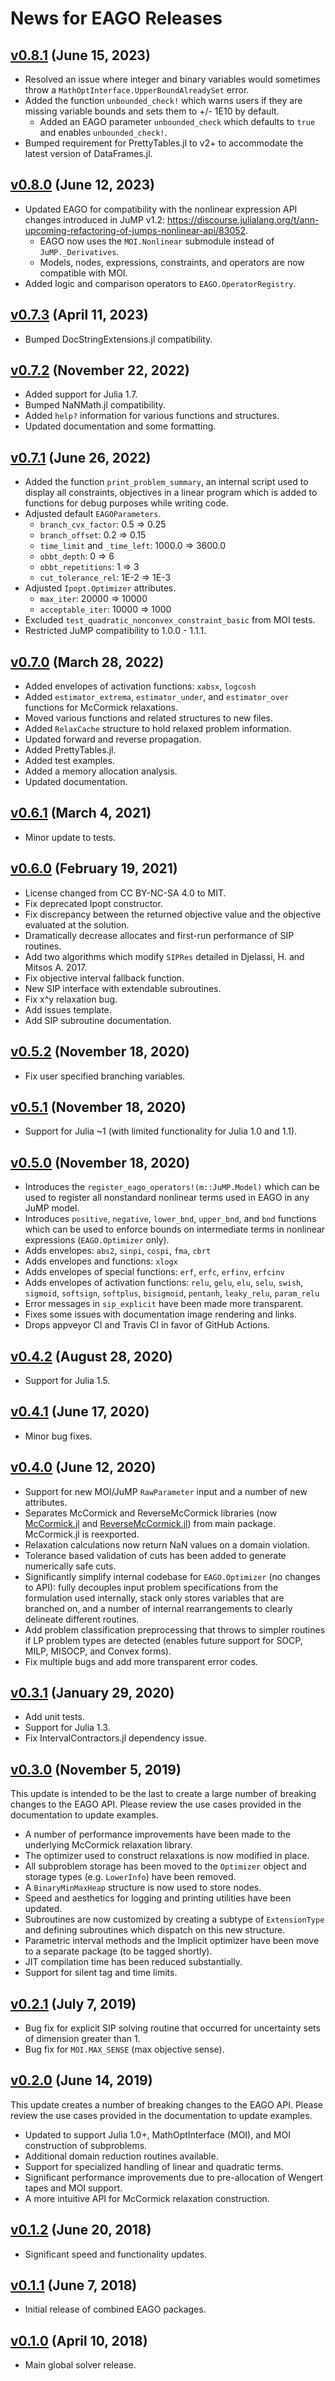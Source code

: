 # News for EAGO Releases

## [v0.8.1](https://github.com/PSORLab/EAGO.jl/releases/tag/v0.8.1) (June 15, 2023)

- Resolved an issue where integer and binary variables would sometimes throw a `MathOptInterface.UpperBoundAlreadySet` error.
- Added the function `unbounded_check!` which warns users if they are missing variable bounds and sets them to +/- 1E10 by default.
  - Added an EAGO parameter `unbounded_check` which defaults to `true` and enables `unbounded_check!`.
- Bumped requirement for PrettyTables.jl to v2+ to accommodate the latest version of DataFrames.jl.

## [v0.8.0](https://github.com/PSORLab/EAGO.jl/releases/tag/v0.8.0) (June 12, 2023)

- Updated EAGO for compatibility with the nonlinear expression API changes introduced in JuMP v1.2: https://discourse.julialang.org/t/ann-upcoming-refactoring-of-jumps-nonlinear-api/83052.
  - EAGO now uses the `MOI.Nonlinear` submodule instead of `JuMP._Derivatives`.
  - Models, nodes, expressions, constraints, and operators are now compatible with MOI.
- Added logic and comparison operators to `EAGO.OperatorRegistry`.

## [v0.7.3](https://github.com/PSORLab/EAGO.jl/releases/tag/v0.7.3) (April 11, 2023)

- Bumped DocStringExtensions.jl compatibility.

## [v0.7.2](https://github.com/PSORLab/EAGO.jl/releases/tag/v0.7.2) (November 22, 2022)

- Added support for Julia 1.7.
- Bumped NaNMath.jl compatibility.
- Added `help?` information for various functions and structures.
- Updated documentation and some formatting.

## [v0.7.1](https://github.com/PSORLab/EAGO.jl/releases/tag/v0.7.1) (June 26, 2022)

- Added the function `print_problem_summary`, an internal script used to display all constraints, objectives in a linear program which is added to functions for debug purposes while writing code.
- Adjusted default `EAGOParameters`.
  - `branch_cvx_factor`: 0.5 => 0.25
  - `branch_offset`: 0.2 => 0.15
  - `time_limit` and `_time_left`: 1000.0 => 3600.0
  - `obbt_depth`: 0 => 6
  - `obbt_repetitions`: 1 => 3
  - `cut_tolerance_rel`: 1E-2 => 1E-3
- Adjusted `Ipopt.Optimizer` attributes.
  - `max_iter`: 20000 => 10000
  - `acceptable_iter`: 10000 => 1000
- Excluded `test_quadratic_nonconvex_constraint_basic` from MOI tests.
- Restricted JuMP compatibility to 1.0.0 - 1.1.1.

## [v0.7.0](https://github.com/PSORLab/EAGO.jl/releases/tag/v0.7.0) (March 28, 2022)

- Added envelopes of activation functions: `xabsx`, `logcosh`
- Added `estimator_extrema`, `estimator_under`, and `estimator_over` functions for McCormick relaxations.
- Moved various functions and related structures to new files.
- Added `RelaxCache` structure to hold relaxed problem information.
- Updated forward and reverse propagation.
- Added PrettyTables.jl.
- Added test examples.
- Added a memory allocation analysis.
- Updated documentation.

## [v0.6.1](https://github.com/PSORLab/EAGO.jl/releases/tag/v0.6.1) (March 4, 2021)

- Minor update to tests.

## [v0.6.0](https://github.com/PSORLab/EAGO.jl/releases/tag/v0.6.0) (February 19, 2021)

- License changed from CC BY-NC-SA 4.0 to MIT.
- Fix deprecated Ipopt constructor.
- Fix discrepancy between the returned objective value and the objective evaluated at the solution.
- Dramatically decrease allocates and first-run performance of SIP routines.
- Add two algorithms which modify `SIPRes` detailed in Djelassi, H. and Mitsos A. 2017.
- Fix objective interval fallback function.
- New SIP interface with extendable subroutines.
- Fix x^y relaxation bug.
- Add issues template.
- Add SIP subroutine documentation.

## [v0.5.2](https://github.com/PSORLab/EAGO.jl/commit/bc59c5a8a5e26960c159e06e7b26e2e5c2472956) (November 18, 2020)

- Fix user specified branching variables.

## [v0.5.1](https://github.com/PSORLab/EAGO.jl/releases/tag/v0.5.1) (November 18, 2020)

- Support for Julia ~1 (with limited functionality for Julia 1.0 and 1.1).

## [v0.5.0](https://github.com/PSORLab/EAGO.jl/releases/tag/v0.5.0) (November 18, 2020)

- Introduces the `register_eago_operators!(m::JuMP.Model)` which can be used to register all nonstandard nonlinear terms used in EAGO in any JuMP model.
- Introduces `positive`, `negative`, `lower_bnd`, `upper_bnd`, and `bnd` functions which can be used to enforce bounds on intermediate terms in nonlinear expressions (`EAGO.Optimizer` only).
- Adds envelopes: `abs2`, `sinpi`, `cospi`, `fma`, `cbrt`
- Adds envelopes and functions: `xlogx`
- Adds envelopes of special functions: `erf`, `erfc`, `erfinv`, `erfcinv`
- Adds envelopes of activation functions: `relu`, `gelu`, `elu`, `selu`, `swish`, `sigmoid`, `softsign`, `softplus`, `bisigmoid`, `pentanh`, `leaky_relu`, `param_relu`
- Error messages in `sip_explicit` have been made more transparent.
- Fixes some issues with documentation image rendering and links.
- Drops appveyor CI and Travis CI in favor of GitHub Actions.

## [v0.4.2](https://github.com/PSORLab/EAGO.jl/releases/tag/v0.4.2) (August 28, 2020)

- Support for Julia 1.5.
  
## [v0.4.1](https://github.com/PSORLab/EAGO.jl/commit/9c1bcf024a19840a0ac49c8c6da13619a5f3845f#comments) (June 17, 2020)

- Minor bug fixes.

## [v0.4.0](https://github.com/PSORLab/EAGO.jl/releases/tag/v0.4.0) (June 12, 2020)

- Support for new MOI/JuMP `RawParameter` input and a number of new attributes.
- Separates McCormick and ReverseMcCormick libraries (now [McCormick.jl](https://github.com/PSORLab/McCormick.jl) and [ReverseMcCormick.jl](https://github.com/PSORLab/ReverseMcCormick.jl)) from main package. McCormick.jl is reexported.
- Relaxation calculations now return NaN values on a domain violation.
- Tolerance based validation of cuts has been added to generate numerically safe cuts.
- Significantly simplify internal codebase for `EAGO.Optimizer` (no changes to API): fully decouples input problem specifications from the formulation used internally, stack only stores variables that are branched on, and a number of internal rearrangements to clearly delineate different routines.
- Add problem classification preprocessing that throws to simpler routines if LP problem types are detected (enables future support for SOCP, MILP, MISOCP, and Convex forms).
- Fix multiple bugs and add more transparent error codes.

## [v0.3.1](https://github.com/PSORLab/EAGO.jl/releases/tag/v0.3.1) (January 29, 2020)

- Add unit tests.
- Support for Julia 1.3.
- Fix IntervalContractors.jl dependency issue.

## [v0.3.0](https://github.com/PSORLab/EAGO.jl/releases/tag/v0.3.0) (November 5, 2019)

This update is intended to be the last to create a large number of breaking changes to the EAGO API. Please review the use cases provided in the documentation to update examples.
- A number of performance improvements have been made to the underlying McCormick relaxation library.
- The optimizer used to construct relaxations is now modified in place.
- All subproblem storage has been moved to the `Optimizer` object and storage types (e.g. `LowerInfo`) have been removed.
- A `BinaryMinMaxHeap` structure is now used to store nodes.
- Speed and aesthetics for logging and printing utilities have been updated.
- Subroutines are now customized by creating a subtype of `ExtensionType` and defining subroutines which dispatch on this new structure.
- Parametric interval methods and the Implicit optimizer have been move to a separate package (to be tagged shortly).
- JIT compilation time has been reduced substantially.
- Support for silent tag and time limits.

## [v0.2.1](https://github.com/PSORLab/EAGO.jl/releases/tag/v0.2.1) (July 7, 2019)

- Bug fix for explicit SIP solving routine that occurred for uncertainty sets of dimension greater than 1.
- Bug fix for `MOI.MAX_SENSE` (max objective sense).

## [v0.2.0](https://github.com/PSORLab/EAGO.jl/releases/tag/v0.2.0) (June 14, 2019)

This update creates a number of breaking changes to the EAGO API. Please review the use cases provided in the documentation to update examples.
- Updated to support Julia 1.0+, MathOptInterface (MOI), and MOI construction of subproblems.
- Additional domain reduction routines available.
- Support for specialized handling of linear and quadratic terms.
- Significant performance improvements due to pre-allocation of Wengert tapes and MOI support.
- A more intuitive API for McCormick relaxation construction.

## [v0.1.2](https://github.com/PSORLab/EAGO.jl/releases/tag/v0.1.2) (June 20, 2018)

- Significant speed and functionality updates.

## [v0.1.1](https://github.com/PSORLab/EAGO.jl/releases/tag/v0.1.1) (June 7, 2018)

- Initial release of combined EAGO packages.

## [v0.1.0](https://github.com/PSORLab/EAGO.jl/releases/tag/v0.1.0) (April 10, 2018)

- Main global solver release.
